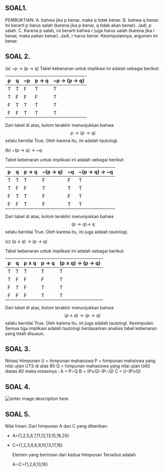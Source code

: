 ## SOAL1.
PEMBUKTIAN:
  A. bahwa jika p benar, maka q tidak benar.
  B. bahwa q benar. Ini berarti p harus salah (karena jika p benar, q  tidak        akan benar). Jadi, p salah.
C. Karena p salah, ini berarti bahwa r juga harus salah (karena jika r benar, maka pakan benar). Jadi, r harus benar.
Kesimpulannya, argumen ini benar.

## SOAL 2.
(a) ~p → (p → q)
Tabel kebenaran untuk implikasi ini adalah sebagai berikut:

| p     | q     | ~p    | p → q | ~p → (p → q) |
|-------|-------|-------|-------|---------------|
| T     | T     | F     | T     | T             |
| T     | F     | F     | F     | T             |
| F     | T     | T     | T     | T             |
| F     | F     | T     | T     | T             |

Dari tabel di atas, kolom terakhir menunjukkan bahwa $$ ~p → (p → q) $$ selalu bernilai True. Oleh karena itu, ini adalah tautologi.

(b) ~(p → q) → ~q

Tabel kebenaran untuk implikasi ini adalah sebagai berikut:

| p     | q     | p → q | ~(p → q) | ~q    | ~(p → q) → ~q |
|-------|-------|-------|----------|-------|----------------|
| T     | T     | T     | F        | F     | T              |
| T     | F     | F     | T        | T     | T              |
| F     | T     | T     | F        | F     | T              |
| F     | F     | T     | F        | T     | T              |

Dari tabel di atas, kolom terakhir menunjukkan bahwa $$ ~(p → q) → ~q $$ selalu bernilai True. Oleh karena itu, ini juga adalah tautologi.

(c) (p ∧ q) → (p → q)

Tabel kebenaran untuk implikasi ini adalah sebagai berikut:

| p     | q     | p ∧ q | p → q  | (p ∧ q) → (p → q) |
|-------|-------|-------|--------|---------------------|
| T     | T     | T     | T      | T                   |
| T     | F     | F     | F      | T                   |
| F     | T     | F     | T      | T                   |
| F     | F     | F     | T      | T                   |

Dari tabel di atas, kolom terakhir menunjukkan bahwa $$ (p ∧ q) → (p → q) $$ selalu bernilai True. Oleh karena itu, ini juga adalah tautologi.
Kesimpulan:
Semua tiga implikasi adalah tautologi berdasarkan analisis tabel kebenaran yang telah disusun.

## SOAL 3.
Notasi Himpunan
U = himpunan mahasiswa
P = himpunan mahsiswa yang nilai ujian UTS di atas 80
Q = himpunan mahasiswa yang nilai ujian UAS diatas 80
maka notasinya :
A = P∩Q
B = (P∪Q)-(P∩Q)
C = U-(P∪Q)

## SOAL 4.
![enter image description here](https://i.postimg.cc/85rcJyYV/Cuplikan-layar-2024-09-25-135810.png)
## SOAL 5.
Nilai Irisan:
Dari himpunan A dan C yang diberikan:

-   A={1,2,5,6,7,11,12,13,15,18,20}
    
-   C={1,2,3,6,8,9,10,13,17,18}
    
    Elemen yang beririsan dari kedua Himpunan Tersebut adalah
    
    A∩C={1,2,6,13,18}
